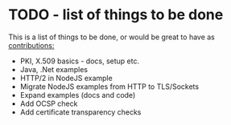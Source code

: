 # TODO - list of things to be done

This is a list of things to be done, or would be great to have as [contributions:](CONTRIBUTING.md)

* PKI, X.509 basics - docs, setup etc.
* Java, .Net examples
* HTTP/2 in NodeJS example
* Migrate NodeJS examples from HTTP to TLS/Sockets
* Expand examples (docs and code)
* Add OCSP check
* Add certificate transparency checks
  